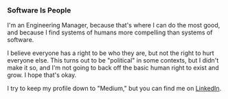 ### Software Is People

I'm an Engineering Manager, because that's where I can do the most good, and because I find systems of humans more compelling than systems of software.

I believe everyone has a right to be who they are, but not the right to hurt everyone else. This turns out to be "political" in some contexts, but I didn't make it so, and I'm not going to back off the basic human right to exist and grow. I hope that's okay.

I try to keep my profile down to "Medium," but you can find me on [LinkedIn](https://www.linkedin.com/in/arbitrary/).

<!--
**randomcamel/randomcamel** is a ✨ _special_ ✨ repository because its `README.md` (this file) appears on your GitHub profile.

Here are some ideas to get you started:

- 🔭 I’m currently working on ...
- 🌱 I’m currently learning ...
- 👯 I’m looking to collaborate on ...
- 🤔 I’m looking for help with ...
- 💬 Ask me about ...
- 📫 How to reach me: ...
- 😄 Pronouns: ...
- ⚡ Fun fact: ...
-->

